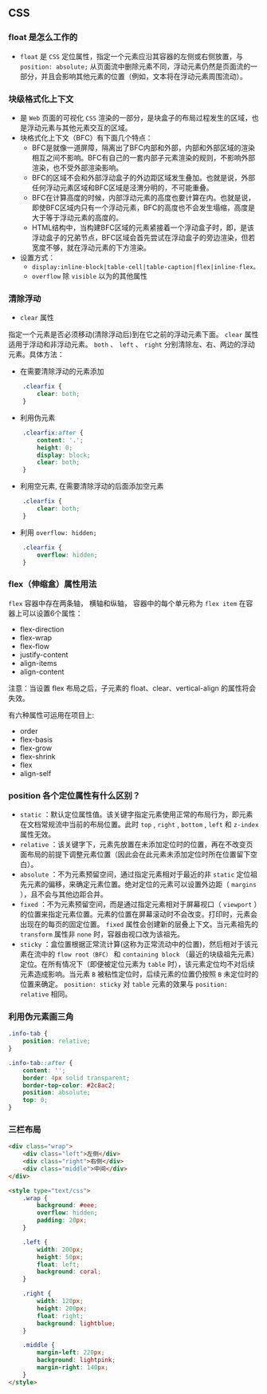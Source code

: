 ## CSS

### float 是怎么工作的

* `float` 是 `CSS` 定位属性，指定一个元素应沿其容器的左侧或右侧放置，与 `position: absolute;` 从页面流中删除元素不同，浮动元素仍然是页面流的一部分，并且会影响其他元素的位置（例如，文本将在浮动元素周围流动）。

### 块级格式化上下文

* 是 `Web` 页面的可视化 `CSS` 渲染的一部分，是块盒子的布局过程发生的区域，也是浮动元素与其他元素交互的区域。
* 块格式化上下文（BFC）有下面几个特点：
  + BFC是就像一道屏障，隔离出了BFC内部和外部，内部和外部区域的渲染相互之间不影响。BFC有自己的一套内部子元素渲染的规则，不影响外部渲染，也不受外部渲染影响。
  + BFC的区域不会和外部浮动盒子的外边距区域发生叠加。也就是说，外部任何浮动元素区域和BFC区域是泾渭分明的，不可能重叠。
  + BFC在计算高度的时候，内部浮动元素的高度也要计算在内。也就是说，即使BFC区域内只有一个浮动元素，BFC的高度也不会发生塌缩，高度是大于等于浮动元素的高度的。
  + HTML结构中，当构建BFC区域的元素紧接着一个浮动盒子时，即，是该浮动盒子的兄弟节点，BFC区域会首先尝试在浮动盒子的旁边渲染，但若宽度不够，就在浮动元素的下方渲染。
* 设置方式：
  + `display:inline-block|table-cell|table-caption|flex|inline-flex。` 
  + `overflow` 除 `visible` 以为的其他属性

### 清除浮动

* `clear` 属性

指定一个元素是否必须移动(清除浮动后)到在它之前的浮动元素下面。 `clear` 属性适用于浮动和非浮动元素。 `both` 、 `left` 、 `right` 分别清除左、右、两边的浮动元素。具体方法：

  + 在需要清除浮动的元素添加

``` css
    .clearfix {
        clear: both;
    }
```

  + 利用伪元素

``` css
    .clearfix:after {
        content: '.';
        height: 0;
        display: block;
        clear: both;
    }
```

  + 利用空元素, 在需要清除浮动的后面添加空元素

``` css
    .clearfix {
        clear: both;
    }
```

  + 利用 `overflow: hidden;` 

``` css
    .clearfix {
        overflow: hidden;
    }
```

### flex（伸缩盒）属性用法

`flex` 容器中存在两条轴， 横轴和纵轴， 容器中的每个单元称为 `flex item` 
在容器上可以设置6个属性：

* flex-direction
* flex-wrap
* flex-flow
* justify-content
* align-items
* align-content

注意：当设置 flex 布局之后，子元素的 float、clear、vertical-align 的属性将会失效。

有六种属性可运用在项目上:

* order
* flex-basis
* flex-grow
* flex-shrink
* flex
* align-self

### position 各个定位属性有什么区别？

* `static` ：默认定位属性值。该关键字指定元素使用正常的布局行为，即元素在文档常规流中当前的布局位置。此时 `top` , `right` , `bottom` , `left` 和 `z-index` 属性无效。
* `relative` ：该关键字下，元素先放置在未添加定位时的位置，再在不改变页面布局的前提下调整元素位置（因此会在此元素未添加定位时所在位置留下空白）。
* `absolute` ：不为元素预留空间，通过指定元素相对于最近的非 `static` 定位祖先元素的偏移，来确定元素位置。绝对定位的元素可以设置外边距（ `margins` ），且不会与其他边距合并。
* `fixed` ：不为元素预留空间，而是通过指定元素相对于屏幕视口（ `viewport` ）的位置来指定元素位置。元素的位置在屏幕滚动时不会改变。打印时，元素会出现在的每页的固定位置。 `fixed` 属性会创建新的层叠上下文。当元素祖先的 `transform` 属性非 `none` 时，容器由视口改为该祖先。
* `sticky` ：盒位置根据正常流计算(这称为正常流动中的位置)，然后相对于该元素在流中的 `flow root（BFC）` 和 `containing block` （最近的块级祖先元素）定位。在所有情况下（即便被定位元素为 `table` 时），该元素定位均不对后续元素造成影响。当元素 `B` 被粘性定位时，后续元素的位置仍按照 `B` 未定位时的位置来确定。 `position: sticky` 对 `table` 元素的效果与 `position: relative` 相同。

### 利用伪元素画三角

``` css
.info-tab {
    position: relative;
}

.info-tab::after {
    content: '';
    border: 4px solid transparent;
    border-top-color: #2c8ac2;
    position: absolute;
    top: 0;
}
```

### 三栏布局

``` html
<div class="wrap">
    <div class="left">左侧</div>
    <div class="right">右侧</div>
    <div class="middle">中间</div>
</div>

<style type="text/css">
    .wrap {
        background: #eee;
        overflow: hidden;
        padding: 20px;
    }

    .left {
        width: 200px;
        height: 50px;
        float: left;
        background: coral;
    }

    .right {
        width: 120px;
        height: 200px;
        float: right;
        background: lightblue;
    }

    .middle {
        margin-left: 220px;
        background: lightpink;
        margin-right: 140px;
    }
</style>
```

